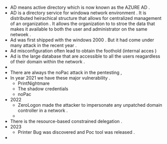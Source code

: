 - AD means active directory which is now known as the  AZURE AD .
- AD is a directory service for windowa network environment . It is distributed heirachical structure that allows for centralized management of an organization . It allows the organization to  to stroe the data that makes it available to both the user and administrator  on the same netwoek .
- Ad was first shipped with the windows 2000 . But it had come under many attack in the recent year .
- Ad misconfiguration often lead to obtain the foothold (internal acces )
- Ad is the large database that are accessible to all the users reagardless of their domain within the network .
- 
- There are always the noPac attack in the pentesting , 
- In year 2021 we have these major vulnerability .
  - PrintNightmare 
  - The shadow credentials 
  - noPac
- 2022 
  - ZeroLogon made the attacker to impersonate any unpatched domain controller in a network .
  -   
-  There is the resource-based constrained delegation .
- 2023
  - Printer Bug was discovered and Poc tool was released .
- 